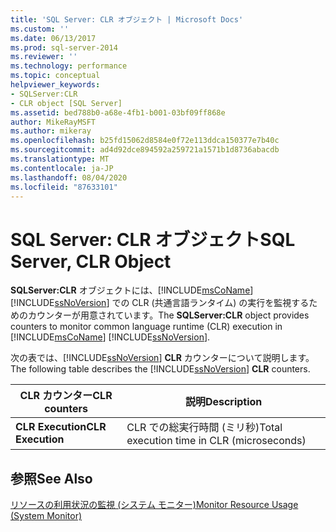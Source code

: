 ```yaml
---
title: 'SQL Server: CLR オブジェクト | Microsoft Docs'
ms.custom: ''
ms.date: 06/13/2017
ms.prod: sql-server-2014
ms.reviewer: ''
ms.technology: performance
ms.topic: conceptual
helpviewer_keywords:
- SQLServer:CLR
- CLR object [SQL Server]
ms.assetid: bed788b0-a68e-4fb1-b001-03bf09ff868e
author: MikeRayMSFT
ms.author: mikeray
ms.openlocfilehash: b25fd15062d8584e0f72e113ddca150377e7b40c
ms.sourcegitcommit: ad4d92dce894592a259721a1571b1d8736abacdb
ms.translationtype: MT
ms.contentlocale: ja-JP
ms.lasthandoff: 08/04/2020
ms.locfileid: "87633101"
---
```

# <a name="sql-server-clr-object"></a><span data-ttu-id="dbdb6-102">SQL Server: CLR オブジェクト</span><span class="sxs-lookup"><span data-stu-id="dbdb6-102">SQL Server, CLR Object</span></span>
  <span data-ttu-id="dbdb6-103">**SQLServer:CLR** オブジェクトには、[!INCLUDE[msCoName](../../includes/msconame-md.md)] [!INCLUDE[ssNoVersion](../../includes/ssnoversion-md.md)] での CLR (共通言語ランタイム) の実行を監視するためのカウンターが用意されています。</span><span class="sxs-lookup"><span data-stu-id="dbdb6-103">The **SQLServer:CLR** object provides counters to monitor common language runtime (CLR) execution in [!INCLUDE[msCoName](../../includes/msconame-md.md)] [!INCLUDE[ssNoVersion](../../includes/ssnoversion-md.md)].</span></span>  
  
 <span data-ttu-id="dbdb6-104">次の表では、[!INCLUDE[ssNoVersion](../../includes/ssnoversion-md.md)] **CLR** カウンターについて説明します。</span><span class="sxs-lookup"><span data-stu-id="dbdb6-104">The following table describes the [!INCLUDE[ssNoVersion](../../includes/ssnoversion-md.md)] **CLR** counters.</span></span>  
  
|<span data-ttu-id="dbdb6-105">CLR カウンター</span><span class="sxs-lookup"><span data-stu-id="dbdb6-105">CLR counters</span></span>|<span data-ttu-id="dbdb6-106">説明</span><span class="sxs-lookup"><span data-stu-id="dbdb6-106">Description</span></span>|  
|------------------|-----------------|  
|<span data-ttu-id="dbdb6-107">**CLR Execution**</span><span class="sxs-lookup"><span data-stu-id="dbdb6-107">**CLR Execution**</span></span>|<span data-ttu-id="dbdb6-108">CLR での総実行時間 (ミリ秒)</span><span class="sxs-lookup"><span data-stu-id="dbdb6-108">Total execution time in CLR (microseconds)</span></span>|  
  
## <a name="see-also"></a><span data-ttu-id="dbdb6-109">参照</span><span class="sxs-lookup"><span data-stu-id="dbdb6-109">See Also</span></span>  
 [<span data-ttu-id="dbdb6-110">リソースの利用状況の監視 &#40;システム モニター&#41;</span><span class="sxs-lookup"><span data-stu-id="dbdb6-110">Monitor Resource Usage &#40;System Monitor&#41;</span></span>](monitor-resource-usage-system-monitor.md)  
  
  
